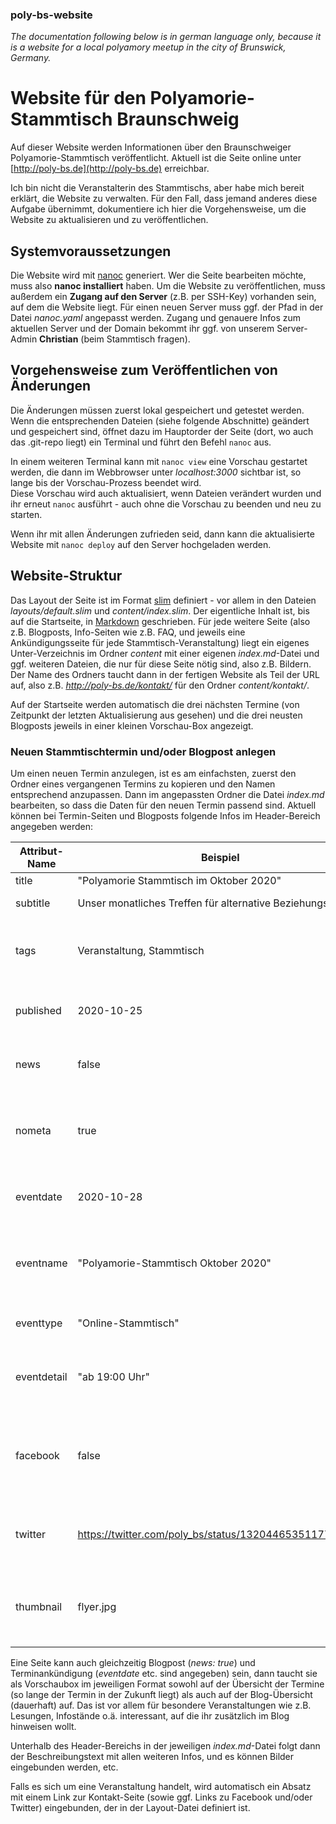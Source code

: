 ### poly-bs-website
*The documentation following below is in german language only, because it is a website for a local polyamory meetup in the city of Brunswick, Germany.*

# Website für den Polyamorie-Stammtisch Braunschweig
Auf dieser Website werden Informationen über den Braunschweiger Polyamorie-Stammtisch veröffentlicht.
Aktuell ist die Seite online unter [http://poly-bs.de](http://poly-bs.de) erreichbar.

Ich bin nicht die Veranstalterin des Stammtischs, aber habe mich bereit erklärt, die Website zu verwalten. Für den Fall, dass jemand anderes diese Aufgabe übernimmt, dokumentiere ich hier die Vorgehensweise, um die Website zu aktualisieren und zu veröffentlichen.

## Systemvoraussetzungen

Die Website wird mit [nanoc](https://nanoc.ws/) generiert. Wer die Seite bearbeiten möchte, muss also **nanoc installiert** haben.
Um die Website zu veröffentlichen, muss außerdem ein **Zugang auf den Server** (z.B. per SSH-Key) vorhanden sein, auf dem die Website liegt. Für einen neuen Server muss ggf. der Pfad in der Datei *nanoc.yaml* angepasst werden. Zugang und genauere Infos zum aktuellen Server und der Domain bekommt ihr ggf. von unserem Server-Admin **Christian** (beim Stammtisch fragen).

## Vorgehensweise zum Veröffentlichen von Änderungen

Die Änderungen müssen zuerst lokal gespeichert und getestet werden. Wenn die entsprechenden Dateien (siehe folgende Abschnitte) geändert und gespeichert sind, öffnet dazu im Hauptorder der Seite (dort, wo auch das .git-repo liegt) ein Terminal und führt den Befehl `nanoc` aus.

In einem weiteren Terminal kann mit `nanoc view` eine Vorschau gestartet werden, die dann im Webbrowser unter *localhost:3000* sichtbar ist, so lange bis der Vorschau-Prozess beendet wird.  
Diese Vorschau wird auch aktualisiert, wenn Dateien verändert wurden und ihr erneut `nanoc` ausführt - auch ohne die Vorschau zu beenden und neu zu starten.

Wenn ihr mit allen Änderungen zufrieden seid, dann kann die aktualisierte Website mit `nanoc deploy` auf den Server hochgeladen werden. 

## Website-Struktur

Das Layout der Seite ist im Format [slim](http://slim-lang.com/) definiert - vor allem in den Dateien *layouts/default.slim* und *content/index.slim*.
Der eigentliche Inhalt ist, bis auf die Startseite, in [Markdown](https://markdown.de/) geschrieben. Für jede weitere Seite (also z.B. Blogposts, Info-Seiten wie z.B. FAQ, und jeweils eine Ankündigungsseite für jede Stammtisch-Veranstaltung) liegt ein eigenes Unter-Verzeichnis im Ordner *content* mit einer eigenen *index.md*-Datei und ggf. weiteren Dateien, die nur für diese Seite nötig sind, also z.B. Bildern. Der Name des Ordners taucht dann in der fertigen Website als Teil der URL auf, also z.B. *http://poly-bs.de/kontakt/* für den Ordner *content/kontakt/*.

Auf der Startseite werden automatisch die drei nächsten Termine (von Zeitpunkt der letzten Aktualisierung aus gesehen) und die drei neusten Blogposts jeweils in einer kleinen Vorschau-Box angezeigt.

### Neuen Stammtischtermin und/oder Blogpost anlegen

Um einen neuen Termin anzulegen, ist es am einfachsten, zuerst den Ordner eines vergangenen Termins zu kopieren und den Namen entsprechend anzupassen. Dann im angepassten Ordner die Datei *index.md* bearbeiten, so dass die Daten für den neuen Termin passend sind. Aktuell können bei Termin-Seiten und Blogposts folgende Infos im Header-Bereich angegeben werden:

Attribut-Name | Beispiel | Beschreibung
------------- | -------- | ------------
title | "Polyamorie Stammtisch im Oktober 2020" | Titel für die Seite
subtitle | Unser monatliches Treffen für alternative Beziehungsformen | Untertitel für die Seite
tags | Veranstaltung, Stammtisch | Themen-Stichwörter, werden für Blogposts in der Vorschaubox angezeigt
published | 2020-10-25 | Datum, an dem diese Seite erstellt/veröffentlicht wurde
news | false | gibt an, ob es sich (auch) um einen Blogpost handelt (*true* für ja)
nometa | true | gibt an, ob die Meta-Informationen (*published* und *tags*) unter der Titelzeile ausgeblendet werden sollen
eventdate | 2020-10-28 | (Nur für Termine) das Datum für die Terminvorschau-Box
eventname | "Polyamorie-Stammtisch Oktober 2020" | (Nur für Termine) der Name der Veranstaltung für die Terminvorschau-Box
eventtype | "Online-Stammtisch" | (Nur für Termine) Zusätzliche Zeile für die Art des Termins
eventdetail | "ab 19:00 Uhr" | (Nur für Termine) Weitere Infos für die Terminvorschau-Box, z.B. Uhrzeit und/oder Ort
facebook | false | (Nur für Termine) Link zu einer Facebook-Veranstaltung für diesen Termin, oder *false* wenn es keine gibt
twitter | https://twitter.com/poly_bs/status/1320446535117770754 | (Nur für Termine) Link zu einem Tweet über diesen Termin, oder *false* wenn es keinen gibt
thumbnail | flyer.jpg | (Nur für Blogposts) Pfad zu einem Bild, das in der Vorschaubox angezeigt werden soll

Eine Seite kann auch gleichzeitig Blogpost (*news: true*) und Terminankündigung (*eventdate* etc. sind angegeben) sein, dann taucht sie als Vorschaubox im jeweiligen Format sowohl auf der Übersicht der Termine (so lange der Termin in der Zukunft liegt) als auch auf der Blog-Übersicht (dauerhaft) auf. Das ist vor allem für besondere Veranstaltungen wie z.B. Lesungen, Infostände o.ä. interessant, auf die ihr zusätzlich im Blog hinweisen wollt.

Unterhalb des Header-Bereichs in der jeweiligen *index.md*-Datei folgt dann der Beschreibungstext mit allen weiteren Infos, und es können Bilder eingebunden werden, etc.

Falls es sich um eine Veranstaltung handelt, wird automatisch ein Absatz mit einem Link zur Kontakt-Seite (sowie ggf. Links zu Facebook und/oder Twitter) eingebunden, der in der Layout-Datei definiert ist.
